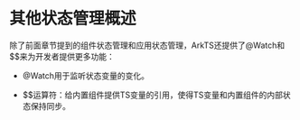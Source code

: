 # 其他状态管理概述


除了前面章节提到的组件状态管理和应用状态管理，ArkTS还提供了\@Watch和$$来为开发者提供更多功能：


- \@Watch用于监听状态变量的变化。

- $$运算符：给内置组件提供TS变量的引用，使得TS变量和内置组件的内部状态保持同步。
